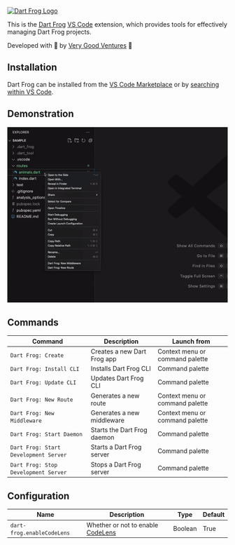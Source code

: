 [![Dart Frog Logo][logo_black]][dart_frog_link_light]

This is the [Dart Frog](https://dartfrog.vgv.dev/) [VS Code](https://code.visualstudio.com/) extension, which provides tools for effectively managing Dart Frog projects.

Developed with 💙 by [Very Good Ventures][very_good_ventures_link] 🦄

## Installation

Dart Frog can be installed from the [VS Code Marketplace](https://marketplace.visualstudio.com/items?itemName=VeryGoodVentures.dart-frog) or by [searching within VS Code](https://code.visualstudio.com/docs/editor/extension-gallery#_search-for-an-extension).

## Demonstration

![demonstration](https://raw.githubusercontent.com/VeryGoodOpenSource/dart_frog/main/extensions/vscode/assets/new-route-middleware-usage.gif)

## Commands

| Command                               | Description                 | Launch from                     |
| ------------------------------------- | --------------------------- | ------------------------------- |
| `Dart Frog: Create`                   | Creates a new Dart Frog app | Context menu or command palette |
| `Dart Frog: Install CLI`              | Installs Dart Frog CLI      | Command palette                 |
| `Dart Frog: Update CLI`               | Updates Dart Frog CLI       | Command palette                 |
| `Dart Frog: New Route`                | Generates a new route       | Context menu or command palette |
| `Dart Frog: New Middleware`           | Generates a new middleware  | Context menu or command palette |
| `Dart Frog: Start Daemon`             | Starts the Dart Frog daemon | Command palette                 |
| `Dart Frog: Start Development Server` | Starts a Dart Frog server   | Command palette                 |
| `Dart Frog: Stop Development Server`  | Stops a Dart Frog server    | Command palette                 |

## Configuration

| Name                       | Description                                         | Type    | Default |
| -------------------------- | --------------------------------------------------- | ------- | ------- |
| `dart-frog.enableCodeLens` | Whether or not to enable [CodeLens][code_lens_link] | Boolean | True    |

[ci_link]: https://github.com/VeryGoodOpenSource/dart_frog/actions/workflows/main.yaml
[dart_frog_link_light]: https://github.com/verygoodopensource/dart_frog
[license_link]: https://opensource.org/licenses/MIT
[logo_black]: https://raw.githubusercontent.com/VeryGoodOpenSource/dart_frog/main/assets/dart_frog_logo_black.png
[very_good_ventures_link]: https://verygood.ventures
[code_lens_link]: https://code.visualstudio.com/blogs/2017/02/12/code-lens-roundup
